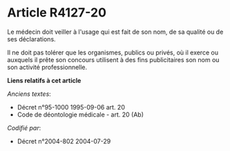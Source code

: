 # Article R4127-20

Le médecin doit veiller à l'usage qui est fait de son nom, de sa qualité ou de ses déclarations.

Il ne doit pas tolérer que les organismes, publics ou privés, où il exerce ou auxquels il prête son concours utilisent à des
fins publicitaires son nom ou son activité professionnelle.

**Liens relatifs à cet article**

_Anciens textes_:

  - Décret n°95-1000 1995-09-06 art. 20
  - Code de déontologie médicale - art. 20 (Ab)

_Codifié par_:

  - Décret n°2004-802 2004-07-29
